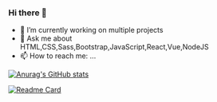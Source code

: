 ### Hi there 👋
- 🔭 I’m currently working on multiple projects
- 💬 Ask me about HTML,CSS,Sass,Bootstrap,JavaScript,React,Vue,NodeJS
- 📫 How to reach me: ...

[![Anurag's GitHub stats](https://github-readme-stats.vercel.app/api?username=enes-dev&show_icons=true&theme=radical)](https://github.com/anuraghazra/github-readme-stats)




[![Readme Card](https://github-readme-stats.vercel.app/api/pin/?username=enes-dev&repo=Go-port-scanner&bg_color=black)](https://github.com/enes-dev/vue-todo)

<!--
**enes-dev/enes-dev** is a ✨ _special_ ✨ repository because its `README.md` (this file) appears on your GitHub profile.

Here are some ideas to get you started:

- 🔭 I’m currently working on ...
- 🌱 I’m currently learning ...
- 👯 I’m looking to collaborate on ...
- 🤔 I’m looking for help with ...
- 💬 Ask me about ...
- 📫 How to reach me: ...
- 😄 Pronouns: ...
- ⚡ Fun fact: ...
-->
